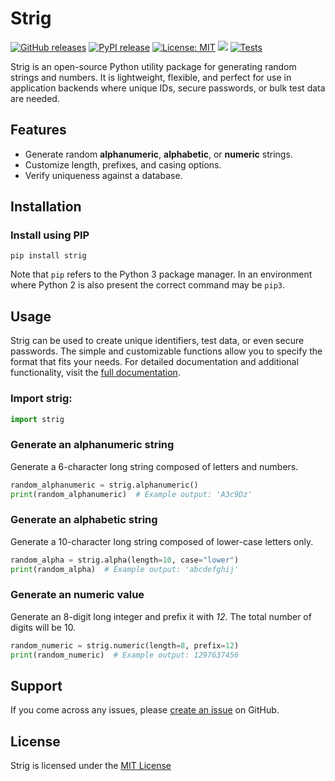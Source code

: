 # Strig

[![GitHub releases](https://img.shields.io/github/v/release/w-kuipers/strig)](https://github.com/w-kuipers/strig/releases)
[![PyPI release](https://img.shields.io/pypi/v/strig.svg)](https://pypi.org/project/strig/)
[![License: MIT](https://img.shields.io/badge/License-MIT-yellow.svg)](https://opensource.org/licenses/MIT)
[![](https://img.shields.io/github/last-commit/w-kuipers/strig?label=last%20modified)](https://github.com/w-kuipers/strig)
[![Tests](https://github.com/w-kuipers/strig/actions/workflows/tests.yml/badge.svg)](https://github.com/w-kuipers/strig/actions/workflows/tests.yml)

Strig is an open-source Python utility package for generating random strings and numbers. It is lightweight, flexible, and perfect for use in application backends where unique IDs, secure passwords, or bulk test data are needed.

## Features

- Generate random **alphanumeric**, **alphabetic**, or **numeric** strings.
- Customize length, prefixes, and casing options.
- Verify uniqueness against a database.

## Installation

### Install using PIP

    pip install strig

Note that `pip` refers to the Python 3 package manager. In an environment where Python 2 is also present the correct command may be `pip3`.

## Usage

Strig can be used to create unique identifiers, test data, or even secure passwords. The simple and customizable functions allow you to specify the format that fits your needs.
For detailed documentation and additional functionality, visit the [full documentation](https://strig.w-kuipers.com/).

### Import strig:

```python copy
import strig
```

### Generate an alphanumeric string

Generate a 6-character long string composed of letters and numbers.

```python copy
random_alphanumeric = strig.alphanumeric()
print(random_alphanumeric)  # Example output: 'A3c9Dz'
```

### Generate an alphabetic string

Generate a 10-character long string composed of lower-case letters only.

```python copy
random_alpha = strig.alpha(length=10, case="lower")
print(random_alpha)  # Example output: 'abcdefghij'
```

### Generate an numeric value

Generate an 8-digit long integer and prefix it with _12_. The total number of digits will be 10.

```python copy
random_numeric = strig.numeric(length=8, prefix=12)
print(random_numeric)  # Example output: 1297637456
```

## Support

If you come across any issues, please [create an issue](https://github.com/w-kuipers/strig/issues) on GitHub.

## License

Strig is licensed under the [MIT License](https://github.com/w-kuipers/strig/blob/master/LICENSE)
